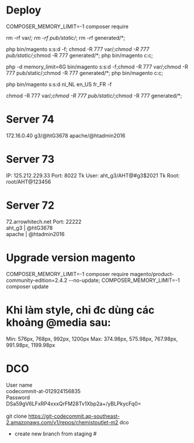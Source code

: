 #	Deploy

COMPOSER_MEMORY_LIMIT=-1 composer require 

rm -rf var/*; rm -rf pub/static/*; rm -rf generated/*;

php bin/magento s:s:d -f; chmod -R 777 var/*;chmod -R 777 pub/static/*;chmod -R 777 generated/*; php bin/magento c:c;

php -d memory_limit=6G bin/magento s:s:d -f;chmod -R 777 var/;chmod -R 777 pub/static/;chmod -R 777 generated/*; php bin/magento c:c;

php bin/magento s:s:d nl_NL en_US fr_FR -f

chmod -R 777 var/*;chmod -R 777 pub/static/*;chmod -R 777 generated/*;

# Server 74
172.16.0.40 
g3/@htG3678
apache/@htadmin2016

# Server 73
IP: 125.212.229.33
Port: 8022
Tk User: aht_g3/AHT@#g3$2021
Tk Root: root/AHT@123456

# Server 72
72.arrowhitech.net
Port: 22222 <br>
aht_g3 | @htG3678 <br>
apache | @htadmin2016

# Upgrade version magento
COMPOSER_MEMORY_LIMIT=-1 composer require magento/product-community-edition=2.4.2 --no-update;
COMPOSER_MEMORY_LIMIT=-1 composer update


# Khi làm style, chỉ đc dùng các khoảng @media sau:
Min: 576px, 768px, 992px, 1200px
Max: 374.98px, 575.98px, 767.98px, 991.98px, 1199.98px


# DCO
User name                                       <br>
codecommit-at-012924156835                      <br>
Password                                        <br>
DSa59gV6LFxRP4xxxQrFM28Tv1Xbp2a+/yBLPkycFq0=    <br>
                                                <br>
git clone https://git-codecommit.ap-southeast-2.amazonaws.com/v1/repos/chemistoutlet-m2 dco

- create new branch from staging #
